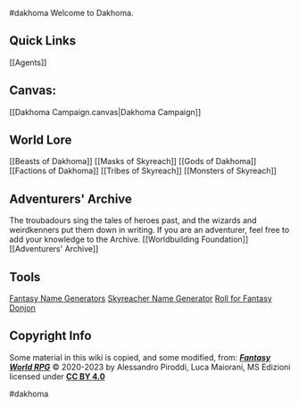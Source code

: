 #dakhoma
Welcome to Dakhoma.

## Quick Links
[[Agents]]

## Canvas:
[[Dakhoma Campaign.canvas|Dakhoma Campaign]]

## World Lore
[[Beasts of Dakhoma]]
[[Masks of Skyreach]] 
[[Gods of Dakhoma]]
[[Factions of Dakhoma]]
[[Tribes of Skyreach]]
[[Monsters of Skyreach]]


## Adventurers' Archive
The troubadours sing the tales of heroes past, and the wizards and weirdkenners put them down in writing. If you are an adventurer, feel free to add your knowledge to the Archive.
[[Worldbuilding Foundation]]
[[Adventurers' Archive]]

## Tools
[Fantasy Name Generators](https://www.fantasynamegenerators.com/)
[Skyreacher Name Generator](https://www.fantasynamegenerators.com/celtic-breton-names.php)
[Roll for Fantasy](https://rollforfantasy.com/)
[Donjon](https://donjon.bin.sh/)

## Copyright Info
Some material in this wiki is copied, and some modified, from:
_**[Fantasy World RPG](https://fantasyworldrpg.com/)**_ © 2020-2023
by Alessandro Piroddi, Luca Maiorani, MS Edizioni
licensed under [**CC BY 4.0**](http://creativecommons.org/licenses/by/4.0/?ref=chooser-v1)

#dakhoma 